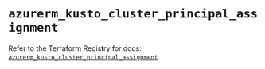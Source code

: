# `azurerm_kusto_cluster_principal_assignment`

Refer to the Terraform Registry for docs: [`azurerm_kusto_cluster_principal_assignment`](https://registry.terraform.io/providers/hashicorp/azurerm/4.51.0/docs/resources/kusto_cluster_principal_assignment).
